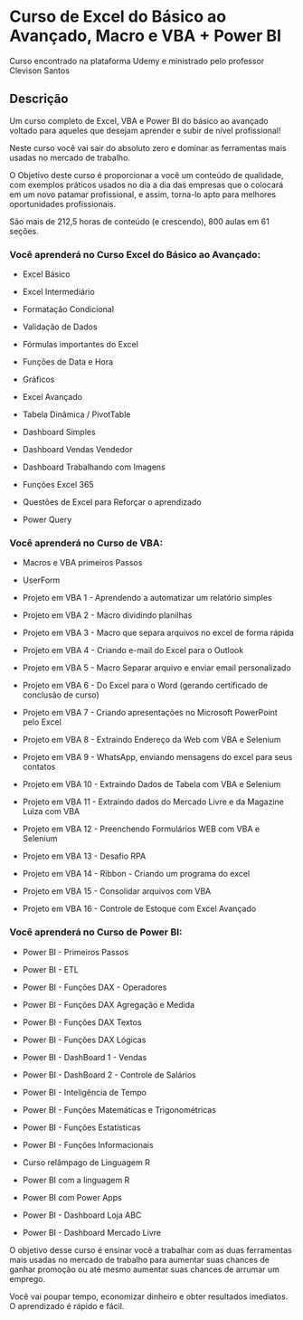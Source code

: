 # Curso de Excel do Básico ao Avançado, Macro e VBA + Power BI
Curso encontrado na plataforma Udemy e ministrado pelo professor Clevison Santos

## Descrição
Um curso completo de Excel, VBA e Power BI do básico ao avançado voltado para aqueles que desejam aprender e subir de nível profissional!

Neste curso você vai sair do absoluto zero e dominar as ferramentas mais usadas no mercado de trabalho.

O Objetivo deste curso é proporcionar a você um conteúdo de qualidade, com exemplos práticos usados no dia a dia das empresas que o colocará em um novo patamar profissional, e assim, torna-lo apto para melhores oportunidades profissionais.

São mais de 212,5 horas de conteúdo (e crescendo), 800 aulas em 61 seções.

### Você aprenderá no Curso Excel do Básico ao Avançado:

+ Excel Básico
 
+ Excel Intermediário
 
+ Formatação Condicional
 
+ Validação de Dados
 
+ Fórmulas importantes do Excel
 
+ Funções de Data e Hora
 
+ Gráficos
 
+ Excel Avançado
 
+ Tabela Dinâmica / PivotTable
 
+ Dashboard Simples
 
+ Dashboard Vendas Vendedor
 
+ Dashboard Trabalhando com Imagens
 
+ Funções Excel 365
 
+ Questões de Excel para Reforçar o aprendizado
 
+ Power Query
 
### Você aprenderá no Curso de VBA:

+ Macros e VBA primeiros Passos

+ UserForm

+ Projeto em VBA 1 - Aprendendo a automatizar um relatório simples

+ Projeto em VBA 2 - Macro dividindo planilhas

+ Projeto em VBA 3 - Macro que separa arquivos no excel de forma rápida

+ Projeto em VBA 4 - Criando e-mail do Excel para o Outlook

+ Projeto em VBA 5 - Macro Separar arquivo e enviar email personalizado

+ Projeto em VBA 6 - Do Excel para o Word (gerando certificado de conclusão de curso)

+ Projeto em VBA 7 - Criando apresentações no Microsoft PowerPoint pelo Excel

+ Projeto em VBA 8 - Extraindo Endereço da Web com VBA e Selenium

+ Projeto em VBA 9 - WhatsApp, enviando mensagens do excel para seus contatos

+ Projeto em VBA 10 - Extraindo Dados de Tabela com VBA e Selenium

+ Projeto em VBA 11 - Extraindo dados do Mercado Livre e da Magazine Luiza com VBA

+ Projeto em VBA 12 - Preenchendo Formulários WEB com VBA e Selenium

+ Projeto em VBA 13 - Desafio RPA

+ Projeto em VBA 14 - Ribbon - Criando um programa do excel

+ Projeto em VBA 15 - Consolidar arquivos com VBA

+ Projeto em VBA 16 - Controle de Estoque com Excel Avançado



### Você aprenderá no Curso de Power BI:
 
+ Power BI -  Primeiros Passos
 
+ Power BI - ETL
 
+ Power BI - Funções DAX - Operadores
 
+ Power BI - Funções DAX Agregação e Medida
 
+ Power BI - Funções DAX Textos
 
+ Power BI - Funções DAX Lógicas
 
+ Power BI - DashBoard 1 - Vendas
 
+ Power BI - DashBoard 2 - Controle de Salários
 
+ Power BI - Inteligência de Tempo
 
+ Power BI - Funções Matemáticas e Trigonométricas
 
+ Power BI - Funções Estatísticas
 
+ Power BI - Funções Informacionais
 
+ Curso relâmpago de Linguagem R
 
+ Power BI com a linguagem R
 
+ Power BI com Power Apps
 
+ Power BI - Dashboard Loja ABC
 
+ Power BI - Dashboard Mercado Livre
 
O objetivo desse curso é ensinar você a trabalhar com as duas ferramentas mais usadas no mercado de trabalho para aumentar suas chances de ganhar promoção ou até mesmo aumentar suas chances de arrumar um emprego.



Você vai poupar tempo, economizar dinheiro e obter resultados imediatos. O aprendizado é rápido e fácil.


